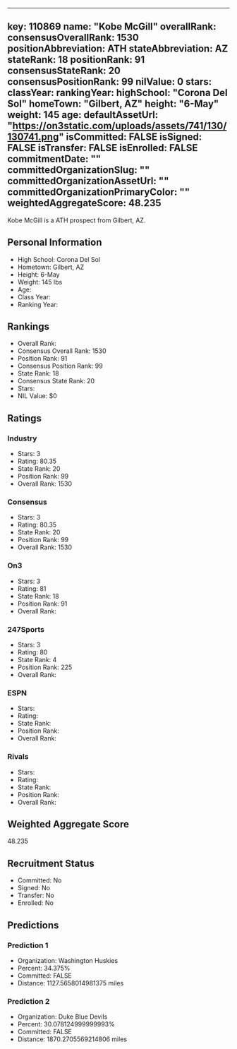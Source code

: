 ---
  key: 110869
  name: "Kobe McGill"
  overallRank: 
  consensusOverallRank: 1530
  positionAbbreviation: ATH
  stateAbbreviation: AZ
  stateRank: 18
  positionRank: 91
  consensusStateRank: 20
  consensusPositionRank: 99
  nilValue: 0
  stars: 
  classYear: 
  rankingYear: 
  highSchool: "Corona Del Sol"
  homeTown: "Gilbert, AZ"
  height: "6-May"
  weight: 145
  age: 
  defaultAssetUrl: "https://on3static.com/uploads/assets/741/130/130741.png"
  isCommitted: FALSE
  isSigned: FALSE
  isTransfer: FALSE
  isEnrolled: FALSE
  commitmentDate: ""
  committedOrganizationSlug: ""
  committedOrganizationAssetUrl: ""
  committedOrganizationPrimaryColor: ""
  weightedAggregateScore: 48.235
  ---
  
  Kobe McGill is a ATH prospect from Gilbert, AZ.
  
  ## Personal Information
  - High School: Corona Del Sol
  - Hometown: Gilbert, AZ
  - Height: 6-May
  - Weight: 145 lbs
  - Age: 
  - Class Year: 
  - Ranking Year: 
  
  ## Rankings
  - Overall Rank: 
  - Consensus Overall Rank: 1530
  - Position Rank: 91
  - Consensus Position Rank: 99
  - State Rank: 18
  - Consensus State Rank: 20
  - Stars: 
  - NIL Value: $0
  
  ## Ratings
  
  ### Industry
  - Stars: 3
  - Rating: 80.35
  - State Rank: 20
  - Position Rank: 99
  - Overall Rank: 1530
  
  ### Consensus
  - Stars: 3
  - Rating: 80.35
  - State Rank: 20
  - Position Rank: 99
  - Overall Rank: 1530
  
  ### On3
  - Stars: 3
  - Rating: 81
  - State Rank: 18
  - Position Rank: 91
  - Overall Rank: 
  
  ### 247Sports
  - Stars: 3
  - Rating: 80
  - State Rank: 4
  - Position Rank: 225
  - Overall Rank: 
  
  ### ESPN
  - Stars: 
  - Rating: 
  - State Rank: 
  - Position Rank: 
  - Overall Rank: 
  
  ### Rivals
  - Stars: 
  - Rating: 
  - State Rank: 
  - Position Rank: 
  - Overall Rank: 
  
  ## Weighted Aggregate Score
  48.235
  
  ## Recruitment Status
  - Committed: No
  - Signed: No
  - Transfer: No
  - Enrolled: No
  
  
  
  ## Predictions
  
  ### Prediction 1
  - Organization: Washington Huskies
  - Percent: 34.375%
  - Committed: FALSE
  - Distance: 1127.5658014981375 miles
  
  ### Prediction 2
  - Organization: Duke Blue Devils
  - Percent: 30.078124999999993%
  - Committed: FALSE
  - Distance: 1870.2705569214806 miles
  